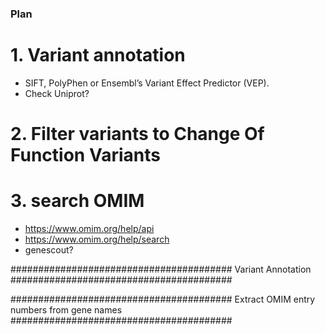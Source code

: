 ### Plan

# 1. Variant annotation
- SIFT, PolyPhen or Ensembl’s Variant Effect Predictor (VEP). 
- Check Uniprot?  
# 2. Filter variants to Change Of Function Variants
# 3. search OMIM 
- https://www.omim.org/help/api
- https://www.omim.org/help/search
- genescout?


########################################
Variant Annotation
########################################




########################################
Extract OMIM entry numbers from gene names
########################################


